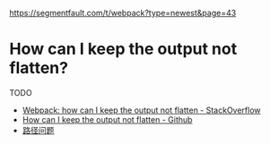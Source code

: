 https://segmentfault.com/t/webpack?type=newest&page=43

# How can I keep the output not flatten?
TODO

- [Webpack: how can I keep the output not flatten - StackOverflow](http://stackoverflow.com/questions/29192208/webpack-how-can-i-keep-the-output-not-flatten)
- [How can I keep the output not flatten - Github](https://github.com/webpack/webpack/issues/902)
- [路径问题](https://github.com/spmjs/spm-webpack/issues/5)

